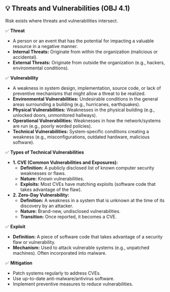 ## 💡 Threats and Vulnerabilities (OBJ 4.1)

Risk exists where threats and vulnerabilities intersect.

✅ **Threat**
- A person or an event that has the potential for impacting a valuable resource in a negative manner.
- **Internal Threats:** Originate from within the organization (malicious or accidental).
- **External Threats:** Originate from outside the organization (e.g., hackers, environmental conditions).

✅ **Vulnerability**
- A weakness in system design, implementation, source code, or lack of preventive mechanisms that might allow a threat to be realized.
- **Environmental Vulnerabilities:** Undesirable conditions in the general areas surrounding a building (e.g., hurricanes, earthquakes).
- **Physical Vulnerabilities:** Weaknesses in the physical building (e.g., unlocked doors, unmonitored hallways).
- **Operational Vulnerabilities:** Weaknesses in how the network/systems are run (e.g., poorly worded policies).
- **Technical Vulnerabilities:** System-specific conditions creating a weakness (e.g., misconfigurations, outdated hardware, malicious software).

✅ **Types of Technical Vulnerabilities**
- **1. CVE (Common Vulnerabilities and Exposures):**
  - **Definition:** A publicly disclosed list of known computer security weaknesses or flaws.
  - **Nature:** Known vulnerabilities.
  - **Exploits:** Most CVEs have matching exploits (software code that takes advantage of the flaw).
- **2. Zero-Day Vulnerability:**
  - **Definition:** A weakness in a system that is unknown at the time of its discovery by an attacker.
  - **Nature:** Brand-new, undisclosed vulnerabilities.
  - **Transition:** Once reported, it becomes a CVE.

✅ **Exploit**
- **Definition:** A piece of software code that takes advantage of a security flaw or vulnerability.
- **Mechanism:** Used to attack vulnerable systems (e.g., unpatched machines). Often incorporated into malware.

✅ **Mitigation**
- Patch systems regularly to address CVEs.
- Use up-to-date anti-malware/antivirus software.
- Implement preventive measures to reduce vulnerabilities.